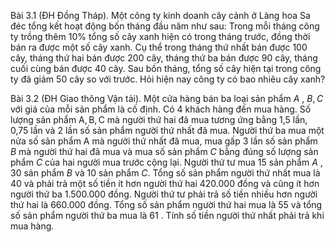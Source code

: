 Bài 3.1 (ĐH Đồng Tháp). Một công ty kinh doanh cây cảnh ở Làng hoa Sa đéc tổng kết hoạt động bốn tháng đầu năm như sau: Trong mỗi tháng công ty trồng thêm $10 \%$ tổng số cây xanh hiện có trong tháng trước, đồng thời bán ra được một số cây xanh. Cụ thể trong tháng thứ nhất bán được 100 cây, tháng thứ hai bán được 200 cây, tháng thứ ba bán được 90 cây, tháng cuối cùng bán được 40 cây. Sau bốn tháng, tổng số cây hiện tại trong công ty đã giảm 50 cây so với trước. Hỏi hiện nay công ty có bao nhiêu cây xanh?

Bài 3.2 (ĐH Giao thông Vận tải). Một cửa hàng bán ba loại sản phẩm $A$ , $B, C$ với giá của mỗi sản phẩm là cố định. Có 4 khách hàng đến mua hàng. Số lượng sản phẩm $\mathrm{A}, \mathrm{B}, \mathrm{C}$ mà người thứ hai đã mua tương ứng bằng 1,5 lần, 0,75 lần và 2 lần số sản phẩm người thứ nhất đã mua. Người thứ ba mua một nửa số sản phẩm A mà người thứ nhất đã mua, mua gấp 3 lần số sản phẩm $B$ mà người thứ hai đã mua và mua số sản phẩm $C$ bằng đúng số lượng sản phẩm $C$ của hai người mua trước cộng lại. Người thứ tư mua 15 sản phẩm $A$ , 30 sản phẩm $B$ và 10 sản phẩm $C$. Tổng số sản phẩm người thứ nhất mua là 40 và phải trả một số tiền ít hơn người thứ hai 420.000 đồng và cũng ít hơn người thứ ba 1.500.000 đồng. Người thứ tư phải trả số tiền nhiều hơn người thứ hai là 660.000 đồng. Tổng số sản phẩm người thứ hai mua là 55 và tổng số sản phẩm người thứ ba mua là 61 . Tính số tiền người thứ nhất phải trả khi mua hàng.
